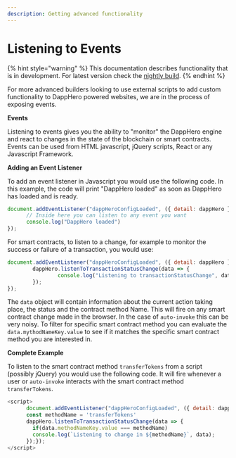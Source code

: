 ```yaml
---
description: Getting advanced functionality
---
```


# Listening to Events

{% hint style="warning" %}
This documentation describes functionality that is in development. For latest version check the [nightly build](../../updates/changelog.md).
{% endhint %}

For more advanced builders looking to use external scripts to add custom functionality to DappHero powered websites, we are in the process of exposing events. 

**Events**

Listening to events gives you the ability to "monitor" the DappHero engine and react to changes in the state of the blockchain or smart contracts. Events can be used from HTML javascript, jQuery scripts, React or any Javascript Framework. 

**Adding an Event Listener**

To add an event listener in Javascript you would use the following code. In this example, the code will print "DappHero loaded" as soon as DappHero has loaded and is ready. 

```javascript
document.addEventListener("dappHeroConfigLoaded", ({ detail: dappHero }) => {
      // Inside here you can listen to any event you want	
      console.log("DappHero loaded")
});
```

For smart contracts, to listen to a change, for example to monitor the success or failure of a transaction, you would use: 

```javascript
document.addEventListener("dappHeroConfigLoaded", ({ detail: dappHero }) => {
        dappHero.listenToTransactionStatusChange(data => {	
                console.log("Listening to transactionStatusChange", data);	
        });
});
```

The `data` object will contain information about the current action taking place, the status and the contract method Name. This will fire on any smart contract change made in the browser. In the case of `auto-invoke` this can be very noisy. To filter for specific smart contract method you can evaluate the `data.mythodNameKey.value` to see if it matches the specific smart contract method you are interested in.

**Complete Example**

To listen to the smart contract method `transferTokens` from a script \(possibly jQuery\) you would use the following code. It will fire whenever a user or `auto-invoke` interacts with the smart contract method `transferTokens`. 

```javascript
<script>
      document.addEventListener("dappHeroConfigLoaded", ({ detail: dappHero }) => {  
      const methodName = 'transferTokens'
      dappHero.listenToTransactionStatusChange(data => {	
        if(data.methodNameKey.value === methodName) 
        console.log(`Listening to change in ${methodName}`, data);	
      });});
</script>
```

